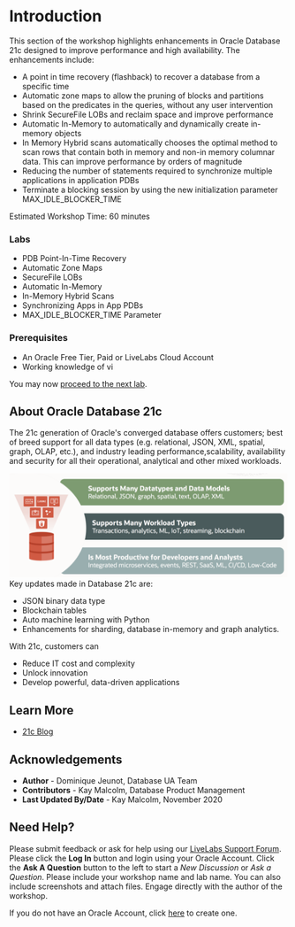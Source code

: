 # Introduction

This section of the workshop highlights enhancements in Oracle Database 21c designed to improve performance and high availability. The enhancements include:
- A point in time recovery (flashback) to recover a database from a specific time
- Automatic zone maps to allow the pruning of blocks and partitions based on the predicates in the queries, without any user intervention
- Shrink SecureFile LOBs and reclaim space and improve performance
- Automatic In-Memory to automatically and dynamically create in-memory objects
- In Memory Hybrid scans automatically chooses the optimal method to scan rows that contain both in memory and non-in memory columnar data. This can improve performance by orders of magnitude
- Reducing the number of statements required to synchronize multiple applications in application PDBs
- Terminate a blocking session by using the new initialization parameter MAX_IDLE_BLOCKER_TIME

Estimated Workshop Time: 60 minutes

### Labs
* PDB Point-In-Time Recovery
* Automatic Zone Maps
* SecureFile LOBs
* Automatic In-Memory
* In-Memory Hybrid Scans
* Synchronizing Apps in App PDBs
* MAX_IDLE_BLOCKER_TIME Parameter

### Prerequisites

* An Oracle Free Tier, Paid or LiveLabs Cloud Account
* Working knowledge of vi

You may now [proceed to the next lab](#next).

## About Oracle Database 21c
The 21c generation of Oracle's converged database offers customers; best of breed support for all data types (e.g. relational, JSON, XML, spatial, graph, OLAP, etc.), and industry leading performance,scalability, availability and security for all their operational, analytical and other mixed workloads.

 ![Oracle DB 21c Advantages](images/21c-support.png "Oracle DB 21c Advantages")
Key updates made in Database 21c are:
* JSON binary data type
* Blockchain tables
* Auto machine learning with Python
* Enhancements for sharding, database in-memory and graph analytics.

With 21c, customers can
* Reduce IT cost and complexity
* Unlock innovation
* Develop powerful, data-driven applications


## Learn More

* [21c Blog](http://docs.oracle.com)

## Acknowledgements
* **Author** - Dominique Jeunot, Database UA Team
* **Contributors** - Kay Malcolm, Database Product Management
* **Last Updated By/Date** - Kay Malcolm, November 2020

## Need Help?
Please submit feedback or ask for help using our [LiveLabs Support Forum](https://community.oracle.com/tech/developers/categories/livelabsdiscussions). Please click the **Log In** button and login using your Oracle Account. Click the **Ask A Question** button to the left to start a *New Discussion* or *Ask a Question*.  Please include your workshop name and lab name.  You can also include screenshots and attach files.  Engage directly with the author of the workshop.

If you do not have an Oracle Account, click [here](https://profile.oracle.com/myprofile/account/create-account.jspx) to create one.
